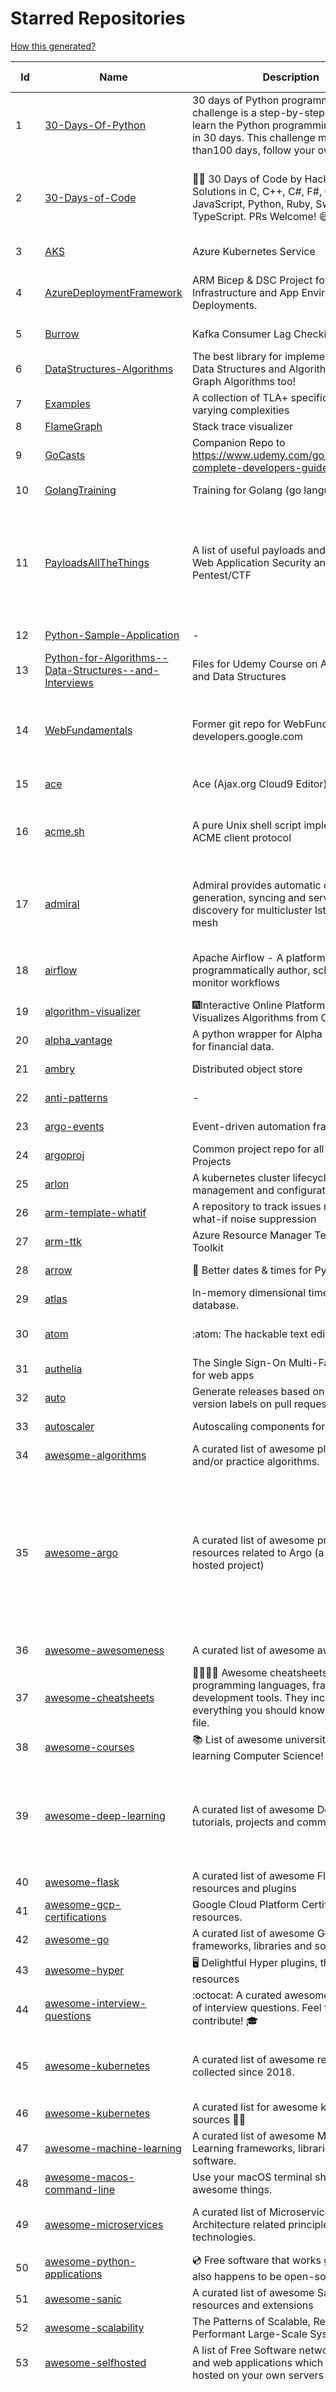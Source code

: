 # Starred Repositories  
[How this generated?](../master/USAGE.md)  
  
| Id 			| Name			| Description | Star Counts | Topics/Tags   | Last Updated 	|  
| ----------- | ----------- 	| ----------- | ----------- | ----------- 	| -----------   |  
|1|[30-Days-Of-Python](https://github.com/Asabeneh/30-Days-Of-Python.git)|30 days of Python programming challenge is a step-by-step guide to learn the Python programming language in 30 days. This challenge may take more than100 days, follow your own pace. |15597||17-11-2021|  
|2|[30-Days-of-Code](https://github.com/xeoneux/30-Days-of-Code.git)|👨‍💻 30 Days of Code by HackerRank Solutions in C, C++, C#, F#, Go, Java, JavaScript, Python, Ruby, Swift & TypeScript. PRs Welcome! 😄|762|hackerrank, java, swift, python, csharp, fsharp, cplusplus, solutions, 30, days, of, code, typescript, go, ruby, kotlin, javascript, c|17-8-2022|  
|3|[AKS](https://github.com/Azure/AKS.git)|Azure Kubernetes Service|1582||7-10-2022|  
|4|[AzureDeploymentFramework](https://github.com/brwilkinson/AzureDeploymentFramework.git)|ARM Bicep & DSC Project for Azure Infrastructure and App Environment Deployments.|79|bicep, powershell, arm-templates, desiredstateconfiguration, azure|12-9-2022|  
|5|[Burrow](https://github.com/linkedin/Burrow.git)|Kafka Consumer Lag Checking|3341||25-9-2022|  
|6|[DataStructures-Algorithms](https://github.com/rachitiitr/DataStructures-Algorithms.git)|The best library for implementation of all Data Structures and Algorithms - Trees + Graph Algorithms too!|2378||13-6-2021|  
|7|[Examples](https://github.com/tlaplus/Examples.git)|A collection of TLA+ specifications of varying complexities|974|tlaplus, pluscal, protocol, algorithm|1-10-2022|  
|8|[FlameGraph](https://github.com/brendangregg/FlameGraph.git)|Stack trace visualizer|13645|||  
|9|[GoCasts](https://github.com/StephenGrider/GoCasts.git)|Companion Repo to https://www.udemy.com/go-the-complete-developers-guide/|1785||25-8-2017|  
|10|[GolangTraining](https://github.com/GoesToEleven/GolangTraining.git)|Training for Golang (go language)|8487||4-12-2018|  
|11|[PayloadsAllTheThings](https://github.com/swisskyrepo/PayloadsAllTheThings.git)|A list of useful payloads and bypass for Web Application Security and Pentest/CTF|41780|pentest, payload, bypass, web-application, hacking, vulnerability, bounty, methodology, privilege-escalation, penetration-testing, cheatsheet, security, enumeration, bugbounty, redteam, payloads, hacktoberfest|6-10-2022|  
|12|[Python-Sample-Application](https://github.com/uber/Python-Sample-Application.git)|-|361||9-3-2015|  
|13|[Python-for-Algorithms--Data-Structures--and-Interviews](https://github.com/jmportilla/Python-for-Algorithms--Data-Structures--and-Interviews.git)|Files for Udemy Course on Algorithms and Data Structures|2168||1-7-2022|  
|14|[WebFundamentals](https://github.com/google/WebFundamentals.git)|Former git repo for WebFundamentals on developers.google.com|13553|html, best-practices, javascript, css, mobile-web, chrome, chrome-browser, html5, web, web-app, progressive-web-app|10-8-2022|  
|15|[ace](https://github.com/ajaxorg/ace.git)|Ace (Ajax.org Cloud9 Editor)|24938||26-9-2022|  
|16|[acme.sh](https://github.com/acmesh-official/acme.sh.git)|A pure Unix shell script implementing ACME client protocol|28340|acme, acme-protocol, letsencrypt, certbot, shell, ash, bash, posix, posix-sh, zerossl, buypass, acme-client|5-10-2022|  
|17|[admiral](https://github.com/istio-ecosystem/admiral.git)|Admiral provides automatic configuration generation, syncing and service discovery for multicluster Istio service mesh|484|admiral, service-mesh, istio, k8s, multi-cluster, automation, configuration, service-discovery, multicluster, microservices, clusters|5-10-2022|  
|18|[airflow](https://github.com/apache/airflow.git)|Apache Airflow - A platform to programmatically author, schedule, and monitor workflows|27758|airflow, apache, apache-airflow, python, scheduler, workflow, hacktoberfest|10-10-2022|  
|19|[algorithm-visualizer](https://github.com/algorithm-visualizer/algorithm-visualizer.git)|:fireworks:Interactive Online Platform that Visualizes Algorithms from Code|39218||13-4-2022|  
|20|[alpha_vantage](https://github.com/RomelTorres/alpha_vantage.git)|A python wrapper for Alpha Vantage API for financial data.|3761||14-6-2021|  
|21|[ambry](https://github.com/linkedin/ambry.git)|Distributed object store|1563||7-10-2022|  
|22|[anti-patterns](https://github.com/tonybaloney/anti-patterns.git)|-|106||15-7-2022|  
|23|[argo-events](https://github.com/argoproj/argo-events.git)|Event-driven automation framework|1686||8-10-2022|  
|24|[argoproj](https://github.com/argoproj/argoproj.git)|Common project repo for all Argo Projects|346||26-8-2022|  
|25|[arlon](https://github.com/arlonproj/arlon.git)|A kubernetes cluster lifecycle management and configuration tool|92||2-10-2022|  
|26|[arm-template-whatif](https://github.com/Azure/arm-template-whatif.git)|A repository to track issues related to what-if noise suppression|64||2-8-2022|  
|27|[arm-ttk](https://github.com/Azure/arm-ttk.git)|Azure Resource Manager Template Toolkit|348||7-10-2022|  
|28|[arrow](https://github.com/arrow-py/arrow.git)|🏹 Better dates & times for Python|8083||4-10-2022|  
|29|[atlas](https://github.com/Netflix/atlas.git)|In-memory dimensional time series database.|3139||27-9-2022|  
|30|[atom](https://github.com/atom/atom.git)|:atom: The hackable text editor|58577|atom, editor, javascript, electron, windows, linux, macos|27-9-2022|  
|31|[authelia](https://github.com/authelia/authelia.git)|The Single Sign-On Multi-Factor portal for web apps|14372||9-10-2022|  
|32|[auto](https://github.com/intuit/auto.git)|Generate releases based on semantic version labels on pull requests.|1824||13-9-2022|  
|33|[autoscaler](https://github.com/kubernetes/autoscaler.git)|Autoscaling components for Kubernetes|6153||6-10-2022|  
|34|[awesome-algorithms](https://github.com/tayllan/awesome-algorithms.git)|A curated list of awesome places to learn and/or practice algorithms.|12462||9-5-2022|  
|35|[awesome-argo](https://github.com/terrytangyuan/awesome-argo.git)|A curated list of awesome projects and resources related to Argo (a CNCF hosted project)|904|awesome, awesome-list, awesome-lists, argocd, argo-workflows, argo-events, argo-rollouts, machine-learning, workflow-engine, workflow-management, infrastructure-as-code, continuous-delivery, cloud-native, kubernetes, cncf, gitops, workflow-orchestration, devops, mlops, argo|4-10-2022|  
|36|[awesome-awesomeness](https://github.com/bayandin/awesome-awesomeness.git)|A curated list of awesome awesomeness|29409||24-3-2022|  
|37|[awesome-cheatsheets](https://github.com/LeCoupa/awesome-cheatsheets.git)|👩‍💻👨‍💻 Awesome cheatsheets for popular programming languages, frameworks and development tools. They include everything you should know in one single file.|30841||28-8-2022|  
|38|[awesome-courses](https://github.com/prakhar1989/awesome-courses.git)|:books: List of awesome university courses for learning Computer Science!|43103||7-10-2022|  
|39|[awesome-deep-learning](https://github.com/ChristosChristofidis/awesome-deep-learning.git)|A curated list of awesome Deep Learning tutorials, projects and communities.|19544|deep-learning, neural-network, machine-learning, awesome, awesome-list, recurrent-networks, deep-networks, deep-learning-tutorial, face-images|8-5-2022|  
|40|[awesome-flask](https://github.com/humiaozuzu/awesome-flask.git)|A curated list of awesome Flask resources and plugins|10905||17-9-2019|  
|41|[awesome-gcp-certifications](https://github.com/sathishvj/awesome-gcp-certifications.git)|Google Cloud Platform Certification resources.|2749|google-cloud-platform, certification, gcp, cloud|17-9-2022|  
|42|[awesome-go](https://github.com/avelino/awesome-go.git)|A curated list of awesome Go frameworks, libraries and software|89234||9-10-2022|  
|43|[awesome-hyper](https://github.com/bnb/awesome-hyper.git)|🖥 Delightful Hyper plugins, themes, and resources|10058||13-7-2021|  
|44|[awesome-interview-questions](https://github.com/DopplerHQ/awesome-interview-questions.git)|:octocat: A curated awesome list of lists of interview questions. Feel free to contribute! :mortar_board: |50245|||  
|45|[awesome-kubernetes](https://github.com/nubenetes/awesome-kubernetes.git)|A curated list of awesome references collected since 2018.|334|kubernetes, cloud, awesome-list, aws, azure, gcp, devops, devops-tools, docker, containers|2-10-2022|  
|46|[awesome-kubernetes](https://github.com/ramitsurana/awesome-kubernetes.git)|A curated list for awesome kubernetes sources :ship::tada:|13130||18-9-2022|  
|47|[awesome-machine-learning](https://github.com/josephmisiti/awesome-machine-learning.git)|A curated list of awesome Machine Learning frameworks, libraries and software.|56238||6-10-2022|  
|48|[awesome-macos-command-line](https://github.com/herrbischoff/awesome-macos-command-line.git)|Use your macOS terminal shell to do awesome things.|26348||2-9-2021|  
|49|[awesome-microservices](https://github.com/mfornos/awesome-microservices.git)|A curated list of Microservice Architecture related principles and technologies.|11445|awesome, microservices, microservices-architecture, cloud-native, cloud-computing|1-9-2022|  
|50|[awesome-python-applications](https://github.com/mahmoud/awesome-python-applications.git)|💿 Free software that works great, and also happens to be open-source Python. |13994||10-7-2022|  
|51|[awesome-sanic](https://github.com/mekicha/awesome-sanic.git)|A curated list of awesome Sanic resources and extensions|599||13-8-2022|  
|52|[awesome-scalability](https://github.com/binhnguyennus/awesome-scalability.git)|The Patterns of Scalable, Reliable, and Performant Large-Scale Systems|41204||6-10-2022|  
|53|[awesome-selfhosted](https://github.com/awesome-selfhosted/awesome-selfhosted.git)|A list of Free Software network services and web applications which can be hosted on your own servers|105432||9-10-2022|  
|54|[awesome-sre](https://github.com/dastergon/awesome-sre.git)|A curated list of Site Reliability and Production Engineering resources.|9041|site-reliability-engineering, production, availability, monitoring, post-mortem, reliability-engineering, capacity-planning, service-level-agreement, scalability, reliability, alerting, on-call, site-reliability, postmortem, incident-response, sre, awesome, awesome-list, devops, list|8-10-2022|  
|55|[awless](https://github.com/wallix/awless.git)|A Mighty CLI for AWS|4868|||  
|56|[aws-cdk](https://github.com/aws/aws-cdk.git)|The AWS Cloud Development Kit is a framework for defining cloud infrastructure in code|9360|aws, infrastructure-as-code, typescript, cloud-infrastructure, hacktoberfest|7-10-2022|  
|57|[aws-cli](https://github.com/aws/aws-cli.git)|Universal Command Line Interface for Amazon Web Services|12964||7-10-2022|  
|58|[aws-cloudformation-user-guide](https://github.com/awsdocs/aws-cloudformation-user-guide.git)|The open source version of the AWS CloudFormation User Guide|675|aws, aws-cloudformation, cloudformation|12-9-2022|  
|59|[aws-load-balancer-controller](https://github.com/kubernetes-sigs/aws-load-balancer-controller.git)|A Kubernetes controller for Elastic Load Balancers|3046||1-10-2022|  
|60|[azkaban](https://github.com/azkaban/azkaban.git)|Azkaban workflow manager.|4141||5-10-2022|  
|61|[azure-docs-bicep-samples](https://github.com/Azure/azure-docs-bicep-samples.git)|-|36||29-8-2022|  
|62|[azure-functions-host](https://github.com/Azure/azure-functions-host.git)|The host/runtime that powers Azure Functions|1764|azure-functions, azure-webjobs-sdk, serverless|6-10-2022|  
|63|[azure-powershell](https://github.com/Azure/azure-powershell.git)|Microsoft Azure PowerShell|3301|azure, powershell, microsoft-azure-powershell, arm, microsoft|8-10-2022|  
|64|[azure-quickstart-templates](https://github.com/Azure/azure-quickstart-templates.git)|Azure Quickstart Templates|12202|azure, templates, arm, bicep, bicep-templates, arm-templates|7-10-2022|  
|65|[azure-rest-api-specs](https://github.com/Azure/azure-rest-api-specs.git)|The source for REST API specifications for Microsoft Azure.|1804||10-10-2022|  
|66|[azure-sdk-for-python](https://github.com/Azure/azure-sdk-for-python.git)|This repository is for active development of the Azure SDK for Python. For consumers of the SDK we recommend visiting our public developer docs at https://docs.microsoft.com/python/azure/ or our versioned developer docs at https://azure.github.io/azure-sdk-for-python. |3177|python, azure, azure-sdk|10-10-2022|  
|67|[azure4everyone-samples](https://github.com/MarczakIO/azure4everyone-samples.git)|-|193||12-2-2022|  
|68|[backstage](https://github.com/backstage/backstage.git)|Backstage is an open platform for building developer portals|18644||9-10-2022|  
|69|[badges](https://github.com/Naereen/badges.git)|:pencil: Markdown code for lots of small badges :ribbon: :pushpin: (shields.io, forthebadge.com etc) :sunglasses:. Contributions are welcome! Please add yours!|3566||9-6-2022|  
|70|[bat](https://github.com/sharkdp/bat.git)|A cat(1) clone with wings.|37504||6-10-2022|  
|71|[bcc](https://github.com/iovisor/bcc.git)|BCC - Tools for BPF-based Linux IO analysis, networking, monitoring, and more|15665||8-10-2022|  
|72|[benten](https://github.com/intuit/benten.git)|Chatbot Development Framework (with Slack integration for Jira and Jenkins)|129||31-3-2021|  
|73|[bhai-lang](https://github.com/DulLabs/bhai-lang.git)|A toy programming language written in Typescript|3584||17-4-2022|  
|74|[bicep](https://github.com/Azure/bicep.git)|Bicep is a declarative language for describing and deploying Azure resources|2546|arm-templates, arm-json, bicep|10-10-2022|  
|75|[black](https://github.com/psf/black.git)|The uncompromising Python code formatter|29691||7-10-2022|  
|76|[blockly](https://github.com/google/blockly.git)|The web-based visual programming editor.|10663||6-10-2022|  
|77|[boto3](https://github.com/boto/boto3.git)|AWS SDK for Python|7606||7-10-2022|  
|78|[boulder](https://github.com/letsencrypt/boulder.git)|An ACME-based certificate authority, written in Go. |4412|boulder, go, acme, certificate-authority, tls, lets-encrypt, ca, pki, rfc8555|7-10-2022|  
|79|[brackets](https://github.com/adobe/brackets.git)|An open source code editor for the web, written in JavaScript, HTML and CSS.|33536||18-3-2021|  
|80|[brooklin](https://github.com/linkedin/brooklin.git)|An extensible distributed system for reliable nearline data streaming at scale|786||27-9-2022|  
|81|[brotli](https://github.com/google/brotli.git)|Brotli compression format|11522||12-5-2022|  
|82|[build-your-own-x](https://github.com/codecrafters-io/build-your-own-x.git)|Master programming by recreating your favorite technologies from scratch.|167467||9-10-2022|  
|83|[caddy](https://github.com/caddyserver/caddy.git)|Fast and extensible multi-platform HTTP/3 web server with automatic HTTPS|43597||8-10-2022|  
|84|[cdk8s](https://github.com/cdk8s-team/cdk8s.git)|Define Kubernetes native apps and abstractions using object-oriented programming|3210|||  
|85|[cdnjs](https://github.com/cdnjs/cdnjs.git)|🤖 CDN assets - The #1 free and open source CDN built to make life easier for developers.|9670|||  
|86|[celery](https://github.com/celery/celery.git)|Distributed Task Queue (development branch)|20217|python, task-manager, task-scheduler, task-runner, queue-workers, queued-jobs, queue-tasks, amqp, redis, sqs, sqs-queue, python3, python-library, redis-queue|6-10-2022|  
|87|[cert-manager](https://github.com/cert-manager/cert-manager.git)|Automatically provision and manage TLS certificates in Kubernetes|9446||7-10-2022|  
|88|[cfssl](https://github.com/cloudflare/cfssl.git)|CFSSL: Cloudflare's PKI and TLS toolkit|7340||4-10-2022|  
|89|[chalice](https://github.com/aws/chalice.git)|Python Serverless Microframework for AWS|9236|python, aws, aws-lambda, cloud, serverless, serverless-framework, aws-apigateway, lambda, python3, python27|1-9-2022|  
|90|[chaos-mesh](https://github.com/chaos-mesh/chaos-mesh.git)|A Chaos Engineering Platform for Kubernetes.|5213||1-10-2022|  
|91|[chaosmonkey](https://github.com/Netflix/chaosmonkey.git)|Chaos Monkey is a resiliency tool that helps applications tolerate random instance failures.|12746||30-10-2020|  
|92|[chartmuseum](https://github.com/helm/chartmuseum.git)|Host your own Helm Chart Repository|2979||25-9-2022|  
|93|[charts](https://github.com/helm/charts.git)|⚠️(OBSOLETE) Curated applications for Kubernetes|15458|||  
|94|[cheat.sh](https://github.com/chubin/cheat.sh.git)|the only cheat sheet you need|30663|cheatsheet, curl, terminal, command-line, cli, examples, documentation, help, tldr, hacktoberfest2021|18-4-2022|  
|95|[checkov](https://github.com/bridgecrewio/checkov.git)|Prevent cloud misconfigurations and find vulnerabilities during build-time in infrastructure as code, container images and open source packages with Checkov by Bridgecrew.|4750|terraform, static-analysis, aws, gcp, azure, aws-security, azure-security, gcp-security, cloudformation, scans, compliance, kubernetes, kubernetes-security, devsecops, policy-as-code, infrastructure-as-code, devops, terraform-security, hacktoberfest, bicep|6-10-2022|  
|96|[chef](https://github.com/chef/chef.git)|Chef Infra, a powerful automation platform that transforms infrastructure into code automating how infrastructure is configured, deployed and managed across any environment, at any scale|7021||8-10-2022|  
|97|[cilium](https://github.com/cilium/cilium.git)|eBPF-based Networking, Security, and Observability|13192||9-10-2022|  
|98|[clair](https://github.com/quay/clair.git)|Vulnerability Static Analysis for Containers|9067||6-10-2022|  
|99|[cli](https://github.com/snyk/cli.git)|Snyk CLI scans and monitors your projects for security vulnerabilities.|4140||7-10-2022|  
|100|[cli](https://github.com/cli/cli.git)|GitHub’s official command line tool|30082||7-10-2022|  
|101|[cli-spinners](https://github.com/sindresorhus/cli-spinners.git)|Spinners for use in the terminal|2045||24-7-2022|  
|102|[cli53](https://github.com/barnybug/cli53.git)|Command line tool for Amazon Route 53|1813||8-4-2022|  
|103|[cloud-custodian](https://github.com/cloud-custodian/cloud-custodian.git)|Rules engine for cloud security, cost optimization, and governance, DSL in yaml for policies to query, filter, and take actions on resources|4439||7-10-2022|  
|104|[codebytere.github.io](https://github.com/codebytere/codebytere.github.io.git)|personal website|461||15-9-2022|  
|105|[codesearch](https://github.com/google/codesearch.git)|Fast, indexed regexp search over large file trees|3172||29-3-2020|  
|106|[coding-interview-university](https://github.com/jwasham/coding-interview-university.git)|A complete computer science study plan to become a software engineer.|235612||6-10-2022|  
|107|[compose](https://github.com/docker/compose.git)|Define and run multi-container applications with Docker|27428|docker, docker-compose, orchestration, go, golang|6-10-2022|  
|108|[containerd](https://github.com/containerd/containerd.git)|An open and reliable container runtime|12227|containerd, oci, containers, docker, cncf, cri, kubernetes, hacktoberfest|7-10-2022|  
|109|[core](https://github.com/home-assistant/core.git)|:house_with_garden: Open source home automation that puts local control and privacy first.|55227|||  
|110|[coredns](https://github.com/coredns/coredns.git)|CoreDNS is a DNS server that chains plugins|9818||3-10-2022|  
|111|[coreutils](https://github.com/uutils/coreutils.git)|Cross-platform Rust rewrite of the GNU coreutils|12565||9-10-2022|  
|112|[crouton](https://github.com/dnschneid/crouton.git)|Chromium OS Universal Chroot Environment|8193||11-1-2022|  
|113|[cruise-control](https://github.com/linkedin/cruise-control.git)|Cruise-control is the first of its kind to fully automate the dynamic workload rebalance and self-healing of a Kafka cluster. It provides great value to Kafka users by simplifying the operation of Kafka clusters.|2278|||  
|114|[dailybot](https://github.com/sapumar/dailybot.git)|Simple telegram bot to remind about the daily stand up|8||23-12-2021|  
|115|[dapr](https://github.com/dapr/dapr.git)|Dapr is a portable, event-driven, runtime for building distributed applications across cloud and edge.|19441||6-10-2022|  
|116|[dashboard](https://github.com/kubernetes/dashboard.git)|General-purpose web UI for Kubernetes clusters|11728|||  
|117|[datamodel-code-generator](https://github.com/koxudaxi/datamodel-code-generator.git)|Pydantic model generator for easy conversion of JSON, OpenAPI, JSON Schema, and YAML data sources.|1194||8-10-2022|  
|118|[deepdiff](https://github.com/seperman/deepdiff.git)|DeepDiff: Deep Difference and search of any Python object/data. DeepHash: Hash of any object based on its contents. Delta: Use deltas to reconstruct objects by adding deltas together.|1494||4-9-2022|  
|119|[design-patterns-for-humans](https://github.com/kamranahmedse/design-patterns-for-humans.git)|An ultra-simplified explanation to design patterns|35125|design-patterns, architecture, software-engineering, engineering, principles, computer-science|27-8-2022|  
|120|[developer-roadmap](https://github.com/kamranahmedse/developer-roadmap.git)|Interactive roadmaps, guides and other educational content to help developers grow in their careers.|214300||9-10-2022|  
|121|[diagrams](https://github.com/mingrammer/diagrams.git)|:art: Diagram as Code for prototyping cloud system architectures|26094||13-9-2022|  
|122|[discourse](https://github.com/discourse/discourse.git)|A platform for community discussion. Free, open, simple.|36584||7-10-2022|  
|123|[django](https://github.com/django/django.git)|The Web framework for perfectionists with deadlines.|66701||8-10-2022|  
|124|[django-health-check](https://github.com/KristianOellegaard/django-health-check.git)|a pluggable app that runs a full check on the deployment, using a number of plugins to check e.g. database, queue server, celery processes, etc.|894||5-9-2022|  
|125|[dns](https://github.com/miekg/dns.git)|DNS library in Go|6554||21-6-2022|  
|126|[dnscontrol](https://github.com/StackExchange/dnscontrol.git)|Synchronize your DNS to multiple providers from a simple DSL|2366||6-10-2022|  
|127|[dnslib](https://github.com/paulc/dnslib.git)|A Python library to encode/decode DNS wire-format packets |231||27-9-2022|  
|128|[docker-cheat-sheet](https://github.com/wsargent/docker-cheat-sheet.git)|Docker Cheat Sheet|21143|docker, cheet-sheet|23-6-2022|  
|129|[docker-development-youtube-series](https://github.com/marcel-dempers/docker-development-youtube-series.git)|-|3466||10-8-2022|  
|130|[docker_practice](https://github.com/yeasy/docker_practice.git)|Learn and understand Docker&Container technologies, with real DevOps practice!|21187||12-5-2022|  
|131|[dockerfiles](https://github.com/jessfraz/dockerfiles.git)|Various Dockerfiles I use on the desktop and on servers.|12766|dockerfiles, bash, docker, dockerfile, linux, shell, containers|27-3-2021|  
|132|[doitlive](https://github.com/sloria/doitlive.git)|Because sometimes you need to do it live|3189||14-8-2022|  
|133|[dokku](https://github.com/dokku/dokku.git)|A docker-powered PaaS that helps you build and manage the lifecycle of applications|23732||19-9-2022|  
|134|[dotfiles](https://github.com/bbkane/dotfiles.git)|Configs for apps I care about|24||20-9-2022|  
|135|[draft-classic](https://github.com/Azure/draft-classic.git)|A tool for developers to create cloud-native applications on Kubernetes.|3950||26-2-2020|  
|136|[drawio](https://github.com/jgraph/drawio.git)|draw.io is a JavaScript, client-side editor for general diagramming and whiteboarding|31499||30-9-2022|  
|137|[driftctl](https://github.com/snyk/driftctl.git)|Detect, track and alert on infrastructure drift|1993|||  
|138|[duf](https://github.com/muesli/duf.git)|Disk Usage/Free Utility - a better 'df' alternative|9938||3-10-2022|  
|139|[eBPF-Package-Repository](https://github.com/l3af-project/eBPF-Package-Repository.git)|eBPF Programs|17|||  
|140|[echarts](https://github.com/apache/echarts.git)|Apache ECharts is a powerful, interactive charting and data visualization library for browser|52818|echarts, data-visualization, charts, charting-library, visualization, apache, data-viz, canvas, svg|8-10-2022|  
|141|[echo](https://github.com/labstack/echo.git)|High performance, minimalist Go web framework|23950|go, echo, web, middleware, microservice, websocket, ssl, letsencrypt, micro-framework, https, http2, web-framework, labstack-echo|6-10-2022|  
|142|[ecs-refarch-service-discovery](https://github.com/awslabs/ecs-refarch-service-discovery.git)|An EC2 Container Service Reference Architecture for providing Service Discovery to containers using CloudWatch Events, Lambda and Route 53 private hosted zones. |441||25-7-2016|  
|143|[eks-anywhere](https://github.com/aws/eks-anywhere.git)|Run Amazon EKS on your own infrastructure 🚀|1650|kubernetes, aws, k8s, kubernetes-cluster, kubernetes-deployment, eks, vmware, docker, baremetal, baremetal-provisioning, tinkerbell|7-10-2022|  
|144|[emissary](https://github.com/emissary-ingress/emissary.git)|open source Kubernetes-native API gateway for microservices built on the Envoy Proxy|3892|ambassador, kubernetes, gateway-api, microservice, cloud-native, api-gateway, docker, api-management, kubernetes-ingress, envoy-proxy, envoy, kubernetes-annotations|6-10-2022|  
|145|[eng-practices](https://github.com/google/eng-practices.git)|Google's Engineering Practices documentation|18807||17-8-2022|  
|146|[envoy](https://github.com/envoyproxy/envoy.git)|Cloud-native high-performance edge/middle/service proxy|20596|cats, rocket-ships, cars, more-cats, cats-over-dogs, nanoservices, corgis, cncf|7-10-2022|  
|147|[eruda](https://github.com/liriliri/eruda.git)|Console for mobile browsers|12950|console, mobile, debugger, developer-tools, eruda|26-8-2022|  
|148|[etcd](https://github.com/etcd-io/etcd.git)|Distributed reliable key-value store for the most critical data of a distributed system|41422||9-10-2022|  
|149|[every-programmer-should-know](https://github.com/mtdvio/every-programmer-should-know.git)|A collection of (mostly) technical things every software developer should know about|63317||1-9-2022|  
|150|[ewd998](https://github.com/tlaplus-workshops/ewd998.git)|Distributed termination detection on a ring, due to Shmuel Safra:|24||6-10-2022|  
|151|[examples](https://github.com/kubernetes/examples.git)|Kubernetes application example tutorials|5197||21-7-2022|  
|152|[external-dns](https://github.com/kubernetes-sigs/external-dns.git)|Configure external DNS servers (AWS Route53, Google CloudDNS and others) for Kubernetes Ingresses and Services|5685||8-10-2022|  
|153|[face_recognition](https://github.com/ageitgey/face_recognition.git)|The world's simplest facial recognition api for Python and the command line|46000||10-6-2022|  
|154|[faker](https://github.com/joke2k/faker.git)|Faker is a Python package that generates fake data for you.|14815||26-9-2022|  
|155|[falcon](https://github.com/falconry/falcon.git)|The no-magic web data plane API and microservices framework for Python developers, with a focus on reliability, correctness, and performance at scale.|8899||3-10-2022|  
|156|[fastapi](https://github.com/tiangolo/fastapi.git)|FastAPI framework, high performance, easy to learn, fast to code, ready for production|50338||20-9-2022|  
|157|[fasthttp](https://github.com/valyala/fasthttp.git)|Fast HTTP package for Go. Tuned for high performance. Zero memory allocations in hot paths. Up to 10x faster than net/http|18512||6-10-2022|  
|158|[fish-shell](https://github.com/fish-shell/fish-shell.git)|The user-friendly command line shell.|19701||9-10-2022|  
|159|[flamethrower](https://github.com/DNS-OARC/flamethrower.git)|a DNS performance and functional testing utility supporting UDP, TCP, DoT and DoH (by @ns1labs)|260|dns, performance, functional-testing|5-7-2022|  
|160|[flasgger](https://github.com/flasgger/flasgger.git)|Easy OpenAPI specs and Swagger UI for your Flask API|3078|api, flask, openapi, openapi-specification, marshmallow, swagger, swagger-ui, api-documentation, api-framework, flask-restful, restful, rest-api, flask-extension, flask-extensions|21-1-2022|  
|161|[flask](https://github.com/pallets/flask.git)|The Python micro framework for building web applications.|60759|||  
|162|[flask-celery-example](https://github.com/miguelgrinberg/flask-celery-example.git)|This repository contains the example code for my blog article Using Celery with Flask.|1096||12-9-2021|  
|163|[flask-swagger-ui](https://github.com/sveint/flask-swagger-ui.git)|Swagger UI blueprint for flask|153||24-5-2022|  
|164|[flower](https://github.com/mher/flower.git)|Real-time monitor and web admin for Celery distributed task queue|5398|celery, task-queue, monitoring, administration, workers, rabbitmq, redis, python, asynchronous|9-9-2022|  
|165|[flux](https://github.com/fluxcd/flux.git)|Successor: https://github.com/fluxcd/flux2 — The GitOps Kubernetes operator|6937||30-8-2022|  
|166|[forcediphttpsadapter](https://github.com/Roadmaster/forcediphttpsadapter.git)|A requests TransportAdapter allowing to force a specific IP for HTTPS connections.|43||1-11-2021|  
|167|[free-for-dev](https://github.com/ripienaar/free-for-dev.git)|A list of SaaS, PaaS and IaaS offerings that have free tiers of interest to devops and infradev|60481|free-for-developers, awesome-list|9-10-2022|  
|168|[free-programming-books](https://github.com/EbookFoundation/free-programming-books.git)|:books: Freely available programming books|251373||10-10-2022|  
|169|[gcsfuse](https://github.com/GoogleCloudPlatform/gcsfuse.git)|A user-space file system for interacting with Google Cloud Storage|1537||29-9-2022|  
|170|[gin](https://github.com/gin-gonic/gin.git)|Gin is a HTTP web framework written in Go (Golang). It features a Martini-like API with much better performance -- up to 40 times faster. If you need smashing performance, get yourself some Gin.|63436||20-9-2022|  
|171|[git-standup](https://github.com/kamranahmedse/git-standup.git)|Recall what you did on the last working day. Psst! or be nosy and find what someone else in your team did ;-)|7234||30-9-2021|  
|172|[github-cheat-sheet](https://github.com/tiimgreen/github-cheat-sheet.git)|A list of cool features of Git and GitHub.|37238|awesome, awesome-list, list, github, git|28-5-2022|  
|173|[github-readme-stats](https://github.com/anuraghazra/github-readme-stats.git)|:zap: Dynamically generated stats for your github readmes|46748||9-10-2022|  
|174|[gitops-engine](https://github.com/argoproj/gitops-engine.git)|Democratizing GitOps|1406||6-10-2022|  
|175|[gitui](https://github.com/extrawurst/gitui.git)|Blazing 💥 fast terminal-ui for git written in rust 🦀|10879||30-9-2022|  
|176|[glb-director](https://github.com/github/glb-director.git)|GitHub Load Balancer Director and supporting tooling.|2206||1-2-2022|  
|177|[gloo](https://github.com/solo-io/gloo.git)|The Feature-rich, Kubernetes-native, Next-Generation API Gateway Built on Envoy|3549|gloo, envoy, api-gateway, serverless, api-management, kubernetes, kubernetes-ingress-controller, microservices, hybrid-apps, legacy-apps, grpc, cloud-native, envoy-proxy|6-10-2022|  
|178|[go-fuzz](https://github.com/dvyukov/go-fuzz.git)|Randomized testing for Go|4478|fuzzing, testing, go|26-7-2022|  
|179|[go-github](https://github.com/google/go-github.git)|Go library for accessing the GitHub v3 API|8843||8-10-2022|  
|180|[go-restful](https://github.com/emicklei/go-restful.git)|package for building REST-style Web Services using Go|4614|rest, go, customizable, routing, openapi|30-9-2022|  
|181|[go-spew](https://github.com/davecgh/go-spew.git)|Implements a deep pretty printer for Go data structures to aid in debugging|5327||30-8-2018|  
|182|[gobgp](https://github.com/osrg/gobgp.git)|BGP implemented in the Go Programming Language|3004||1-10-2022|  
|183|[google-api-python-client](https://github.com/googleapis/google-api-python-client.git)|🐍 The official Python client library for Google's discovery based APIs.|6006||4-10-2022|  
|184|[google-cloud-python](https://github.com/googleapis/google-cloud-python.git)|Google Cloud Client Library for Python|3987||4-10-2022|  
|185|[google-maps-services-python](https://github.com/googlemaps/google-maps-services-python.git)|Python client library for Google Maps API Web Services|3686||19-5-2022|  
|186|[googlesre](https://github.com/google/googlesre.git)|-|81||4-4-2022|  
|187|[goreleaser](https://github.com/goreleaser/goreleaser.git)|Deliver Go binaries as fast and easily as possible|10726||6-10-2022|  
|188|[graphene-django](https://github.com/graphql-python/graphene-django.git)|Integrate GraphQL into your Django project.|3932|graphene, django, python, graphql|26-9-2022|  
|189|[grequests](https://github.com/spyoungtech/grequests.git)|Requests + Gevent = <3|4120||26-1-2022|  
|190|[greykite](https://github.com/linkedin/greykite.git)|A flexible, intuitive and fast forecasting library|1601||31-8-2022|  
|191|[grumpy](https://github.com/giantswarm/grumpy.git)|Kubernetes Validation Admission Controller example|22||24-7-2020|  
|192|[guacamole-server](https://github.com/apache/guacamole-server.git)|Mirror of Apache Guacamole Server|2233|guacamole, c, network-client, java, network-server, javascript|13-9-2022|  
|193|[haproxy](https://github.com/haproxy/haproxy.git)|HAProxy Load Balancer's development branch (mirror of git.haproxy.org)|3168||5-10-2022|  
|194|[helm-git-repo](https://github.com/yks0000/helm-git-repo.git)|A Helm Repo (Automatically build index.yaml)|1||6-4-2021|  
|195|[homebrew-cask](https://github.com/Homebrew/homebrew-cask.git)|🍻 A CLI workflow for the administration of macOS applications distributed as binaries|19485|homebrew, cask, hacktoberfest|10-10-2022|  
|196|[howdoi](https://github.com/gleitz/howdoi.git)|instant coding answers via the command line|9693||3-10-2022|  
|197|[http2smugl](https://github.com/neex/http2smugl.git)|-|459||7-7-2022|  
|198|[httpstat](https://github.com/davecheney/httpstat.git)|It's like curl -v, with colours. |6175||10-10-2021|  
|199|[httpstat](https://github.com/reorx/httpstat.git)|curl statistics made simple|5232||24-12-2020|  
|200|[hubot-slack](https://github.com/slackapi/hubot-slack.git)|Slack Developer Kit for Hubot|2283|hubot-adapter, hubot, coffeescript, slack, slack-app, bot|2-8-2022|  
|201|[hugo](https://github.com/gohugoio/hugo.git)|The world’s fastest framework for building websites.|62882|go, hugo, static-site-generator, blog-engine, cms, content-management-system, documentation-tool, hacktoberfest|5-10-2022|  
|202|[hugo-PaperMod](https://github.com/adityatelange/hugo-PaperMod.git)| A fast, clean, responsive Hugo theme.|4568||3-9-2022|  
|203|[hygieia](https://github.com/hygieia/hygieia.git)|CapitalOne  DevOps Dashboard|3713|devops, dashboard, hygieia, delivery-pipeline, visualization, continuous-delivery, continuous-deployment, continuous-integration|23-9-2021|  
|204|[hyper](https://github.com/vercel/hyper.git)|A terminal built on web technologies|39402||19-9-2022|  
|205|[influxdb](https://github.com/influxdata/influxdb.git)|Scalable datastore for metrics, events, and real-time analytics|24243||5-10-2022|  
|206|[ingress-nginx](https://github.com/kubernetes/ingress-nginx.git)|Ingress-NGINX Controller for Kubernetes|13620||5-10-2022|  
|207|[interview](https://github.com/mission-peace/interview.git)|Interview questions|10540|||  
|208|[ipvs](https://github.com/cloudflare/ipvs.git)|Package ipvs allows you to manage Linux IPVS services and destinations|79||23-11-2021|  
|209|[iris](https://github.com/linkedin/iris.git)|Iris is a highly configurable and flexible service for paging and messaging.|700|paging, escalation, messaging, automation|27-6-2022|  
|210|[istio](https://github.com/istio/istio.git)|Connect, secure, control, and observe services.|31563||9-10-2022|  
|211|[jaeger](https://github.com/jaegertracing/jaeger.git)|CNCF Jaeger, a Distributed Tracing Platform|16518|distributed-tracing, cncf, tracing, observability, jaeger, opentelemetry|10-10-2022|  
|212|[jira](https://github.com/go-jira/jira.git)|simple jira command line client in Go|2559||28-11-2021|  
|213|[jsonnet](https://github.com/google/jsonnet.git)|Jsonnet - The data templating language|5826||28-9-2022|  
|214|[jsonschema](https://github.com/python-jsonschema/jsonschema.git)|An implementation of the JSON Schema specification for Python|3864|json-schema, json, validation, schema, jsonschema|5-10-2022|  
|215|[k2tf](https://github.com/sl1pm4t/k2tf.git)|Kubernetes YAML to Terraform HCL converter|859||29-5-2022|  
|216|[k3s](https://github.com/k3s-io/k3s.git)|Lightweight Kubernetes|21180||8-10-2022|  
|217|[k8s-conformance](https://github.com/cncf/k8s-conformance.git)|🧪CNCF K8s Conformance Working Group|703|cncf, kubernetes, conformance|7-10-2022|  
|218|[k9s](https://github.com/derailed/k9s.git)|🐶 Kubernetes CLI To Manage Your Clusters In Style!|18155||27-9-2022|  
|219|[kafka-monitor](https://github.com/linkedin/kafka-monitor.git)|Xinfra Monitor monitors the availability of Kafka clusters by producing synthetic workloads using end-to-end pipelines to obtain derived vital statistics - E2E latency, service produce/consume availability, offsets commit availability & latency, message loss rate and more.|1918||12-9-2022|  
|220|[kaniko](https://github.com/GoogleContainerTools/kaniko.git)|Build Container Images In Kubernetes|11121||29-9-2022|  
|221|[katib](https://github.com/kubeflow/katib.git)|Repository for hyperparameter tuning|1237||4-10-2022|  
|222|[kb](https://github.com/gnebbia/kb.git)|A minimalist command line knowledge base manager|2888||22-9-2022|  
|223|[kind](https://github.com/kubernetes-sigs/kind.git)|Kubernetes IN Docker - local clusters for testing Kubernetes|10568||7-10-2022|  
|224|[kong](https://github.com/Kong/kong.git)|🦍 The Cloud-Native API Gateway |33042||9-10-2022|  
|225|[kopf](https://github.com/nolar/kopf.git)|A Python framework to write Kubernetes operators in just a few lines of code|1288||2-10-2022|  
|226|[kops](https://github.com/kubernetes/kops.git)|Kubernetes Operations (kOps) - Production Grade k8s Installation, Upgrades and Management|14393|||  
|227|[kraken](https://github.com/uber/kraken.git)|P2P Docker registry capable of distributing TBs of data in seconds|5193||22-9-2022|  
|228|[ksonnet](https://github.com/ksonnet/ksonnet.git)|A CLI-supported framework that streamlines writing and deployment of Kubernetes configurations to multiple clusters.|1156||5-2-2019|  
|229|[kubebuilder](https://github.com/kubernetes-sigs/kubebuilder.git)|Kubebuilder - SDK for building Kubernetes APIs using CRDs|5700||7-10-2022|  
|230|[kubectl-aliases](https://github.com/ahmetb/kubectl-aliases.git)|Programmatically generated handy kubectl aliases.|2671||5-4-2022|  
|231|[kubectx](https://github.com/ahmetb/kubectx.git)|Faster way to switch between clusters and namespaces in kubectl|13885||4-8-2022|  
|232|[kubeflow](https://github.com/kubeflow/kubeflow.git)|Machine Learning Toolkit for Kubernetes|11916||22-9-2022|  
|233|[kubernetes](https://github.com/kubernetes/kubernetes.git)|Production-Grade Container Scheduling and Management|92711||9-10-2022|  
|234|[kubernetes-external-secrets](https://github.com/external-secrets/kubernetes-external-secrets.git)|Integrate external secret management systems with Kubernetes|2589||28-5-2022|  
|235|[kubernetes-handbook](https://github.com/rootsongjc/kubernetes-handbook.git)|Kubernetes中文指南/云原生应用架构实战手册 -  https://jimmysong.io/kubernetes-handbook|10313|kubernetes, cloud-native, service-mesh, handbook, cncf, gitbook, k8s, istio|16-9-2022|  
|236|[kubernetes-network-policy-recipes](https://github.com/ahmetb/kubernetes-network-policy-recipes.git)|Example recipes for Kubernetes Network Policies that you can just copy paste|4368||12-7-2022|  
|237|[kubernetes-the-hard-way](https://github.com/kelseyhightower/kubernetes-the-hard-way.git)|Bootstrap Kubernetes the hard way on Google Cloud Platform. No scripts.|32882||2-5-2021|  
|238|[kubescape](https://github.com/kubescape/kubescape.git)|Kubescape is a K8s open-source tool providing a multi-cloud K8s single pane of glass, including risk analysis, security compliance, RBAC visualizer and image vulnerabilities scanning. |7043||29-9-2022|  
|239|[kubesphere](https://github.com/kubesphere/kubesphere.git)|The container platform tailored for Kubernetes multi-cloud, datacenter, and edge management ⎈ 🖥 ☁️|11097||8-10-2022|  
|240|[kubespray](https://github.com/kubernetes-sigs/kubespray.git)|Deploy a Production Ready Kubernetes Cluster|12975||8-10-2022|  
|241|[kubetools](https://github.com/collabnix/kubetools.git)|Kubetools - Curated List of Kubernetes Tools|617|hacktoberfest, hacktoberfest2020, kubernetes, helm, helmpack, helmcharts, jenkins, iot, monitoring, monitoring-tool, prometheus, thanos, grafana, kubernetes-clusters, kubernetes-operational, kubernetes-resource, k8s-cluster, kubernetes-cli|7-10-2022|  
|242|[kubewatch](https://github.com/vmware-archive/kubewatch.git)|Watch k8s events and trigger Handlers|2413||8-4-2022|  
|243|[kudu](https://github.com/projectkudu/kudu.git)|Kudu is the engine behind git/hg deployments, WebJobs, and various other features in Azure Web Sites. It can also run outside of Azure.|2970||5-10-2022|  
|244|[kustomize](https://github.com/kubernetes-sigs/kustomize.git)|Customization of kubernetes YAML configurations|8908||7-10-2022|  
|245|[labs](https://github.com/docker/labs.git)|This is a collection of tutorials for learning how to use Docker with various tools. Contributions welcome.|10950||18-4-2022|  
|246|[landscape](https://github.com/cncf/landscape.git)|🌄The Cloud Native Interactive Landscape filters and sorts hundreds of projects and products, and shows details including GitHub stars, funding or market cap, first and last commits, contributor counts, headquarters location, and recent tweets.|8507||9-10-2022|  
|247|[lazydocker](https://github.com/jesseduffield/lazydocker.git)|The lazier way to manage everything docker|23975|||  
|248|[learn-python](https://github.com/trekhleb/learn-python.git)|📚 Playground and cheatsheet for learning Python. Collection of Python scripts that are split by topics and contain code examples with explanations.|13296||21-9-2022|  
|249|[learn-python3](https://github.com/jerry-git/learn-python3.git)|Jupyter notebooks for teaching/learning Python 3|5223||2-8-2020|  
|250|[learn-regex](https://github.com/ziishaned/learn-regex.git)|Learn regex the easy way|42879||1-2-2022|  
|251|[lens](https://github.com/lensapp/lens.git)|Lens - The way the world runs Kubernetes|19563||7-10-2022|  
|252|[leveldb](https://github.com/google/leveldb.git)|LevelDB is a fast key-value storage library written at Google that provides an ordered mapping from string keys to string values.|30832||18-7-2022|  
|253|[life](https://github.com/cheeaun/life.git)|Life - a timeline of important events in my life|2679|life, timeline, markdown|14-10-2018|  
|254|[linkerd2](https://github.com/linkerd/linkerd2.git)|Ultralight, security-first service mesh for Kubernetes. Main repo for Linkerd 2.x.|8924||7-10-2022|  
|255|[linux](https://github.com/torvalds/linux.git)|Linux kernel source tree|139496||9-10-2022|  
|256|[linux-insides](https://github.com/0xAX/linux-insides.git)|A little bit about a linux kernel|27161|linux-kernel, linux-insides, linux|8-8-2022|  
|257|[lovefield](https://github.com/google/lovefield.git)|Lovefield is a relational database for web apps. Written in JavaScript, works cross-browser. Provides SQL-like APIs that are fast, safe, and easy to use.|6818||19-5-2020|  
|258|[machine](https://github.com/docker/machine.git)|Machine management for a container-centric world|6514||2-9-2019|  
|259|[managers-playbook](https://github.com/ksindi/managers-playbook.git)|:book: Heuristics for effective management|5018|management, one-on-ones, feedback, advice, coaching, meetings, decision-making|23-4-2022|  
|260|[marathon](https://github.com/mesosphere/marathon.git)|Deploy and manage containers (including Docker) on top of Apache Mesos at scale.|4047||27-7-2021|  
|261|[markdown-here](https://github.com/adam-p/markdown-here.git)|Google Chrome, Firefox, and Thunderbird extension that lets you write email in Markdown and render it before sending.|56884||30-9-2018|  
|262|[memray](https://github.com/bloomberg/memray.git)|Memray is a memory profiler for Python|9338||27-9-2022|  
|263|[mergestat-lite](https://github.com/mergestat/mergestat-lite.git)|Query git repositories with SQL. Generate reports, perform status checks, analyze codebases. 🔍 📊|3174|git, sql, sqlite, golang, go, cli, command-line|5-10-2022|  
|264|[metallb](https://github.com/metallb/metallb.git)|A network load-balancer implementation for Kubernetes using standard routing protocols|5210|||  
|265|[microservices-demo](https://github.com/GoogleCloudPlatform/microservices-demo.git)|Sample cloud-native application with 10 microservices showcasing Kubernetes, Istio, and gRPC.|13000||7-10-2022|  
|266|[minikube](https://github.com/kubernetes/minikube.git)|Run Kubernetes locally|24924||8-10-2022|  
|267|[minio](https://github.com/minio/minio.git)|Multi-Cloud :cloud: Object Storage |35654|go, storage, cloud, s3, objectstorage, cloudstorage, amazon-s3, cloudnative, k8s, kubernetes, multi-cloud, multi-cloud-kubernetes|9-10-2022|  
|268|[miniserve](https://github.com/svenstaro/miniserve.git)|🌟 For when you really just want to serve some files over HTTP right now!|3683||27-9-2022|  
|269|[mkcert](https://github.com/FiloSottile/mkcert.git)|A simple zero-config tool to make locally trusted development certificates with any names you'd like.|37112|https, tls, certificates, local-development, localhost, root-ca, macos, linux, windows, ios, firefox, chrome|26-4-2022|  
|270|[moby](https://github.com/moby/moby.git)|Moby Project - a collaborative project for the container ecosystem to assemble container-based systems|64216||9-10-2022|  
|271|[monkey](https://github.com/bouk/monkey.git)|Monkey patching in Go|3041||9-12-2019|  
|272|[monorepo](https://github.com/mito-ds/monorepo.git)|The mitosheet package, trymito.io, and other public Mito code.|1291|data-science, python, data, data-visualization, data-analysis|5-10-2022|  
|273|[moto](https://github.com/spulec/moto.git)|A library that allows you to easily mock out tests based on AWS infrastructure.|6135||9-10-2022|  
|274|[mux](https://github.com/gorilla/mux.git)|A powerful HTTP router and URL matcher for building Go web servers with 🦍|17488|mux, go, gorilla, router, http, middleware|17-8-2022|  
|275|[nativefier](https://github.com/nativefier/nativefier.git)|Make any web page a desktop application|31792|nodejs, electron, linux, windows, macos, desktop-application|5-10-2022|  
|276|[ngrok](https://github.com/inconshreveable/ngrok.git)|Introspected tunnels to localhost|22176||31-5-2016|  
|277|[nicstat](https://github.com/scotte/nicstat.git)|Fork of https://sourceforge.net/projects/nicstat/ to fix bugs|57||9-5-2018|  
|278|[nocode](https://github.com/kelseyhightower/nocode.git)|The best way to write secure and reliable applications. Write nothing; deploy nowhere.|53905||21-1-2020|  
|279|[nuclei](https://github.com/projectdiscovery/nuclei.git)|Fast and customizable vulnerability scanner based on simple YAML based DSL.|10124||7-10-2022|  
|280|[octant](https://github.com/vmware-tanzu/octant.git)|Highly extensible platform for developers to better understand the complexity of Kubernetes clusters.|6051||24-2-2022|  
|281|[octodns](https://github.com/octodns/octodns.git)|Tools for managing DNS across multiple providers|2457|dns, workflow, infrastructure-as-code|5-10-2022|  
|282|[og-aws](https://github.com/open-guides/og-aws.git)|📙 Amazon Web Services — a practical guide|32590||24-8-2022|  
|283|[ohmyzsh](https://github.com/ohmyzsh/ohmyzsh.git)|🙃   A delightful community-driven (with 2,000+ contributors) framework for managing your zsh configuration. Includes 300+ optional plugins (rails, git, macOS, hub, docker, homebrew, node, php, python, etc), 140+ themes to spice up your morning, and an auto-update tool so that makes it easy to keep up with the latest updates from the community.|150914|shell, zsh-configuration, theme, terminal, productivity, zsh, cli, cli-app, themes, plugins, plugin-framework, oh-my-zsh, ohmyzsh, oh-my-zsh-theme, oh-my-zsh-plugin|7-10-2022|  
|284|[opencensus-python](https://github.com/census-instrumentation/opencensus-python.git)|A stats collection and distributed tracing framework|631||29-8-2022|  
|285|[opencost](https://github.com/opencost/opencost.git)|Cross-cloud cost allocation models for Kubernetes workloads|2817||6-10-2022|  
|286|[opencv](https://github.com/opencv/opencv.git)|Open Source Computer Vision Library|64172||8-10-2022|  
|287|[opencv-python](https://github.com/opencv/opencv-python.git)|Automated CI toolchain to produce precompiled opencv-python, opencv-python-headless, opencv-contrib-python and opencv-contrib-python-headless packages.|3018||29-8-2022|  
|288|[opengrok](https://github.com/oracle/opengrok.git)|OpenGrok is a fast and usable source code search and cross reference engine, written in Java|3712||7-10-2022|  
|289|[operator-sdk](https://github.com/operator-framework/operator-sdk.git)|SDK for building Kubernetes applications. Provides high level APIs, useful abstractions, and project scaffolding.|6067|||  
|290|[ora](https://github.com/sindresorhus/ora.git)|Elegant terminal spinner|7958||26-7-2022|  
|291|[oss-fuzz](https://github.com/google/oss-fuzz.git)|OSS-Fuzz - continuous fuzzing for open source software.|7918||9-10-2022|  
|292|[pace](https://github.com/CodeByZach/pace.git)|Automatically add a progress bar to your site.|15505|pace, progress-bar, pace-js, loading-bar, loading-indicator, loading-animation|15-7-2022|  
|293|[packer](https://github.com/hashicorp/packer.git)|Packer is a tool for creating identical machine images for multiple platforms from a single source configuration.|13981||5-10-2022|  
|294|[papers-we-love](https://github.com/papers-we-love/papers-we-love.git)|Papers from the computer science community to read and discuss.|64874|computer-science, read-papers, meetup, papers, programming, theory, awesome|1-10-2022|  
|295|[pendulum](https://github.com/sdispater/pendulum.git)|Python datetimes made easy|5087||4-10-2022|  
|296|[perf-tools](https://github.com/brendangregg/perf-tools.git)|Performance analysis tools based on Linux perf_events (aka perf) and ftrace|8638||14-1-2020|  
|297|[pex](https://github.com/pantsbuild/pex.git)|A library and tool for generating .pex (Python EXecutable) files|2160||6-10-2022|  
|298|[pi-hole](https://github.com/pi-hole/pi-hole.git)|A black hole for Internet advertisements|38993||1-10-2022|  
|299|[pinpoint](https://github.com/pinpoint-apm/pinpoint.git)|APM, (Application Performance Management) tool for large-scale distributed systems. |12422||7-10-2022|  
|300|[pipeline](https://github.com/tektoncd/pipeline.git)|A cloud-native Pipeline resource.|7366|||  
|301|[pipenv](https://github.com/pypa/pipenv.git)| Python Development Workflow for Humans.|23341|pip, python, packaging, virtualenv, pipfile|9-10-2022|  
|302|[ploomber](https://github.com/ploomber/ploomber.git)|The fastest ⚡️ way to build data pipelines. Develop iteratively, deploy anywhere. ☁️|2727|workflow, machine-learning, data-science, data-engineering, mlops, papermill, jupyter, jupyter-notebooks, pipelines, vscode, pycharm, notebooks, hacktoberfest|9-10-2022|  
|303|[portainer](https://github.com/portainer/portainer.git)|Making Docker and Kubernetes management easy.|23273||9-10-2022|  
|304|[pre-commit-terraform](https://github.com/antonbabenko/pre-commit-terraform.git)|pre-commit git hooks to take care of Terraform configurations 🇺🇦|2087|git-hooks, terraform, code-style, hooks, pre-commit, automation, terraform-docs, terragrunt, hacktoberfest|6-10-2022|  
|305|[predictive-horizontal-pod-autoscaler](https://github.com/jthomperoo/predictive-horizontal-pod-autoscaler.git)|Horizontal Pod Autoscaler built with predictive abilities using statistical models|213|predictive-analytics, kubernetes, autoscaler, horizontal-pod-autoscaler, predictions, statistical-models, replicas, autoscaling, go, golang, operator, operator-framework, operator-sdk, python, statsmodels|23-7-2022|  
|306|[professional-programming](https://github.com/charlax/professional-programming.git)|A collection of learning resources for curious software engineers|20669|read-articles, programmer, professional, scalability, concepts, documentation, lessons-learned, engineer, programming-language, learning, architecture, computer-science, software-engineering|2-10-2022|  
|307|[professional-services](https://github.com/GoogleCloudPlatform/professional-services.git)|Common solutions and tools developed by Google Cloud's Professional Services team|2279||7-10-2022|  
|308|[project-based-learning](https://github.com/practical-tutorials/project-based-learning.git)|Curated list of project-based tutorials|78873||28-8-2022|  
|309|[project-layout](https://github.com/golang-standards/project-layout.git)|Standard Go Project Layout|35076||1-7-2022|  
|310|[prometheus](https://github.com/prometheus/prometheus.git)|The Prometheus monitoring system and time series database.|44690||9-10-2022|  
|311|[pulumi](https://github.com/pulumi/pulumi.git)|Pulumi - Universal Infrastructure as Code. Your Cloud, Your Language, Your Way 🚀|13874|infrastructure-as-code, serverless, containers, aws, azure, gcp, kubernetes, cloud, cloud-computing, iac, csharp, typescript, javascript, golang, go, dotnet, fsharp, python|9-10-2022|  
|312|[pycryptodome](https://github.com/Legrandin/pycryptodome.git)|A self-contained cryptographic library for Python|2143||20-8-2022|  
|313|[pycurl](https://github.com/pycurl/pycurl.git)|PycURL - Python interface to libcurl|899||14-9-2022|  
|314|[pydantic](https://github.com/pydantic/pydantic.git)|Data parsing and validation using Python type hints|11233|validation, parsing, json-schema, python37, python38, pydantic, python39, python, hints, python310|7-10-2022|  
|315|[pyenv](https://github.com/pyenv/pyenv.git)|Simple Python version management|28976||8-10-2022|  
|316|[pygradle](https://github.com/linkedin/pygradle.git)|Using Gradle to build Python projects|559|gradle, python, linkedin|3-3-2020|  
|317|[pyinotify](https://github.com/seb-m/pyinotify.git)|Monitoring filesystems events with inotify on Linux.|2207||4-6-2015|  
|318|[pyjwt](https://github.com/jpadilla/pyjwt.git)|JSON Web Token implementation in Python|4351||23-9-2022|  
|319|[pykiteconnect](https://github.com/zerodha/pykiteconnect.git)|The official Python client library for the Kite Connect trading APIs|723||27-9-2022|  
|320|[pyscript](https://github.com/pyscript/pyscript.git)|Home Page: https://pyscript.net  Examples: https://pyscript.net/examples|14651||9-10-2022|  
|321|[pytest](https://github.com/pytest-dev/pytest.git)|The pytest framework makes it easy to write small tests, yet scales to support complex functional testing|9318|||  
|322|[python](https://github.com/kubernetes-client/python.git)|Official Python client library for kubernetes|5192||26-9-2022|  
|323|[python-cheatsheet](https://github.com/gto76/python-cheatsheet.git)|Comprehensive Python Cheatsheet|30287||2-10-2022|  
|324|[python-concurrency](https://github.com/volker48/python-concurrency.git)|Code examples from my toptal engineering blog article|145||1-3-2021|  
|325|[python-container](https://github.com/googleapis/python-container.git)|-|33||7-10-2022|  
|326|[python-docs-samples](https://github.com/GoogleCloudPlatform/python-docs-samples.git)|Code samples used on cloud.google.com|5845||7-10-2022|  
|327|[python-patterns](https://github.com/faif/python-patterns.git)|A collection of design patterns/idioms in Python|35204|python, idioms, design-patterns|8-8-2022|  
|328|[python-prompt-toolkit](https://github.com/prompt-toolkit/python-prompt-toolkit.git)|Library for building powerful interactive command line applications in Python|7943||2-9-2022|  
|329|[python-slack-sdk](https://github.com/slackapi/python-slack-sdk.git)|Slack Developer Kit for Python|3468|||  
|330|[python-telegram-bot](https://github.com/python-telegram-bot/python-telegram-bot.git)|We have made you a wrapper you can't refuse|19859|python, telegram, bot, chatbot, framework, hacktoberfest|7-10-2022|  
|331|[python-terraform](https://github.com/beelit94/python-terraform.git)|-|397||21-6-2022|  
|332|[raft.tla](https://github.com/ongardie/raft.tla.git)|TLA+ specification for the Raft consensus algorithm|342||4-5-2020|  
|333|[rancher](https://github.com/rancher/rancher.git)|Complete container management platform|19927|rancher, docker, kubernetes, orchestration, cattle, containers|7-10-2022|  
|334|[ray](https://github.com/ray-project/ray.git)|Ray is a unified framework for scaling AI and Python applications. Ray consists of a core distributed runtime and a toolkit of libraries (Ray AIR) for accelerating ML workloads.|22270|ray, distributed, parallel, machine-learning, reinforcement-learning, deep-learning, python, rllib, hyperparameter-search, optimization, data-science, automl, hyperparameter-optimization, model-selection, java, serving, deployment, pytorch, tensorflow|9-10-2022|  
|335|[realworld](https://github.com/gothinkster/realworld.git)|"The mother of all demo apps" — Exemplary fullstack Medium.com clone powered by React, Angular, Node, Django, and many more 🏅|69407||5-10-2022|  
|336|[redis-datasets](https://github.com/redis-developer/redis-datasets.git)|A Curated List of Sample Redis Datasets|45||6-12-2021|  
|337|[redoc](https://github.com/Redocly/redoc.git)|📘  OpenAPI/Swagger-generated API Reference Documentation|18637|openapi, swagger, api-documentation, documentation-tool, documentation-generator, redoc, reactjs, openapi3, hacktoberfest, openapi-specification, openapi31|4-10-2022|  
|338|[request](https://github.com/request/request.git)|🏊🏾 Simplified HTTP request client.|25542||11-2-2020|  
|339|[requests](https://github.com/psf/requests.git)|A simple, yet elegant, HTTP library.|48352||9-9-2022|  
|340|[rest.li](https://github.com/linkedin/rest.li.git)|Rest.li is a REST+JSON framework for building robust, scalable service architectures using dynamic discovery and simple asynchronous APIs.|2236||6-10-2022|  
|341|[resume-cli](https://github.com/jsonresume/resume-cli.git)|CLI tool to easily setup a new resume 📑|4176|cli, javascript, resume, json|20-4-2022|  
|342|[resume.github.com](https://github.com/resume/resume.github.com.git)|Resumes generated using the GitHub informations|58582||5-8-2016|  
|343|[roadmap](https://github.com/github/roadmap.git)|GitHub public roadmap|6946||1-9-2022|  
|344|[rook](https://github.com/rook/rook.git)|Storage Orchestration for Kubernetes|10404||6-10-2022|  
|345|[roxy-wi](https://github.com/hap-wi/roxy-wi.git)|Web interface for managing Haproxy, Nginx, Apache and Keepalived servers|1138|||  
|346|[rudder-server](https://github.com/rudderlabs/rudder-server.git)|Privacy and Security focused Segment-alternative, in Golang and React  |3311||7-10-2022|  
|347|[runc](https://github.com/opencontainers/runc.git)|CLI tool for spawning and running containers according to the OCI specification|9639||7-10-2022|  
|348|[rundeck](https://github.com/rundeck/rundeck.git)|Enable Self-Service Operations: Give specific users access to your existing tools, services, and scripts|4709||5-10-2022|  
|349|[sanic](https://github.com/sanic-org/sanic.git)|Next generation Python web server/framework   Build fast. Run fast.|16508|python, framework, asyncio, api-server, web, web-server, web-framework, asgi, sanic|29-9-2022|  
|350|[scalene](https://github.com/plasma-umass/scalene.git)|Scalene: a high-performance, high-precision CPU, GPU, and memory profiler for Python|6054||5-10-2022|  
|351|[sceptre](https://github.com/Sceptre/sceptre.git)|Build better AWS infrastructure|1357|aws, cloudformation, infrastructure, python, devops, cloud, sceptre|23-9-2022|  
|352|[schedule](https://github.com/dbader/schedule.git)|Python job scheduling for humans.|9938||23-4-2022|  
|353|[school-of-sre](https://github.com/linkedin/school-of-sre.git)|At LinkedIn, we are using this curriculum for onboarding our entry-level talents into the SRE role.|5802||3-10-2022|  
|354|[scrapy](https://github.com/scrapy/scrapy.git)|Scrapy, a fast high-level web crawling & scraping framework for Python.|44781|||  
|355|[sdkman-cli](https://github.com/sdkman/sdkman-cli.git)|The SDKMAN! Command Line Interface|4880||7-9-2022|  
|356|[sealed-secrets](https://github.com/bitnami-labs/sealed-secrets.git)|A Kubernetes controller and tool for one-way encrypted Secrets|5481||7-10-2022|  
|357|[seaweedfs](https://github.com/seaweedfs/seaweedfs.git)|SeaweedFS is a fast distributed storage system for blobs, objects, files, and data lake, for billions of files! Blob store has O(1) disk seek, cloud tiering. Filer supports Cloud Drive, cross-DC active-active replication, Kubernetes, POSIX FUSE mount, S3 API, S3 Gateway, Hadoop, WebDAV, encryption, Erasure Coding.|15542||9-10-2022|  
|358|[serverless](https://github.com/serverless/serverless.git)|⚡ Serverless Framework – Build web, mobile and IoT applications with serverless architectures using AWS Lambda, Azure Functions, Google CloudFunctions & more! – |43562||6-10-2022|  
|359|[serverless-application-model](https://github.com/aws/serverless-application-model.git)|AWS Serverless Application Model (SAM) is an open-source framework for building serverless applications|8762|serverless, aws, lambda, aws-sam, sam, sam-specification, serverless-applications, serverless-application-model|6-10-2022|  
|360|[shellcheck](https://github.com/koalaman/shellcheck.git)|ShellCheck, a static analysis tool for shell scripts|30130||9-10-2022|  
|361|[shiv](https://github.com/linkedin/shiv.git)|shiv is a command line utility for building fully self contained Python zipapps as outlined in PEP 441, but with all their dependencies included.|1514||13-9-2022|  
|362|[signoz](https://github.com/SigNoz/signoz.git)|SigNoz is an open-source APM. It helps developers monitor their applications & troubleshoot problems, an open-source alternative to DataDog, NewRelic, etc. 🔥 🖥.   👉  Open source Application Performance Monitoring (APM) & Observability tool|9708||7-10-2022|  
|363|[silver-surfer](https://github.com/devtron-labs/silver-surfer.git)|An OpenSource project to check ApiVersion compatibility and provide Migration path for Kubernetes objects when upgrading Kubernetes to latest versions.|189||29-10-2021|  
|364|[simple-kubernetes-webhook](https://github.com/slackhq/simple-kubernetes-webhook.git)|This project is aimed at illustrating how to build a fully functioning kubernetes admission webhook in the simplest way possible.|81||14-10-2021|  
|365|[skaffold](https://github.com/GoogleContainerTools/skaffold.git)|Easy and Repeatable Kubernetes Development|13326||7-10-2022|  
|366|[skipper](https://github.com/zalando/skipper.git)|An HTTP router and reverse proxy for service composition, including use cases like Kubernetes Ingress|2755||23-9-2022|  
|367|[slate](https://github.com/slatedocs/slate.git)|Beautiful static documentation for your API|34584|slate, api-documentation, api, static-site-generator|23-4-2022|  
|368|[sonobuoy](https://github.com/vmware-tanzu/sonobuoy.git)|Sonobuoy is a diagnostic tool that makes it easier to understand the state of a Kubernetes cluster by running a set of Kubernetes conformance tests and other plugins in an accessible and non-destructive manner.|2619|kubernetes, kubernetes-cluster, kubernetes-setup, kubernetes-deployment, discovery, bugreport, heptio, tanzu, sonobuoy, conformance, conformance-tests, cncf|24-8-2022|  
|369|[sops](https://github.com/mozilla/sops.git)|Simple and flexible tool for managing secrets|10942|security, secret-distribution, devops, aws, pgp, gcp, secret-management, azure, sops|9-5-2022|  
|370|[spinner](https://github.com/briandowns/spinner.git)|Go (golang) package with 90 configurable terminal spinner/progress indicators.|1902||31-7-2022|  
|371|[sqlflow](https://github.com/sql-machine-learning/sqlflow.git)|Brings SQL and AI together.|4596|sqlflow, sql-syntax, ai, transpiler, deep-learning, databases, machine-learning|13-5-2022|  
|372|[ssl-cert-check](https://github.com/Matty9191/ssl-cert-check.git)|Send notifications when SSL certificates are about to expire.|603||29-9-2021|  
|373|[starlette](https://github.com/encode/starlette.git)|The little ASGI framework that shines. 🌟|7449|python, async, websockets, graphql, http|8-10-2022|  
|374|[starred-repo-toc](https://github.com/yks0000/starred-repo-toc.git)|Generates Markdown table for all Starred Repositories by a GitHub user.|22||10-10-2022|  
|375|[statsd](https://github.com/statsd/statsd.git)|Daemon for easy but powerful stats aggregation|16690||1-8-2022|  
|376|[steampipe](https://github.com/turbot/steampipe.git)|Use SQL to instantly query your cloud services (AWS, Azure, GCP and more). Open source CLI. No DB required. |3668|steampipe, sql, postgresql, postgresql-fdw, fdw, cloud, security, aws, azure, cis, cnapp, cspm, cwpp, devops, devsecops, gcp, golang, kubernetes, terraform, hacktoberfest|7-10-2022|  
|377|[stern](https://github.com/wercker/stern.git)|⎈ Multi pod and container log tailing for Kubernetes|6278||5-7-2019|  
|378|[strimzi-kafka-operator](https://github.com/strimzi/strimzi-kafka-operator.git)|Apache Kafka® running on Kubernetes|3469|||  
|379|[styleguide](https://github.com/google/styleguide.git)|Style guides for Google-originated open-source projects|31787||7-8-2022|  
|380|[system-design-primer](https://github.com/donnemartin/system-design-primer.git)|Learn how to design large-scale systems. Prep for the system design interview.  Includes Anki flashcards.|199317||31-7-2022|  
|381|[tech-interview-handbook](https://github.com/yangshun/tech-interview-handbook.git)|💯 Curated coding interview preparation materials for busy software engineers|79523|interview-questions, coding-interviews, interview-practice, interview-preparation, algorithm, algorithms, system-design, behavioral-interviews, algorithm-interview, algorithm-interview-questions|10-10-2022|  
|382|[telegram-bot-heroku-deploy](https://github.com/AnshumanFauzdar/telegram-bot-heroku-deploy.git)|Detailed guide to initially deploy a simple telegram python bot to heroku|34||5-2-2022|  
|383|[teleport](https://github.com/gravitational/teleport.git)|The easiest, most secure way to access infrastructure.|12771||9-10-2022|  
|384|[terminalizer](https://github.com/faressoft/terminalizer.git)|🦄 Record your terminal and generate animated gif images or share a web player|12975|||  
|385|[terminals-are-sexy](https://github.com/k4m4/terminals-are-sexy.git)|💥 A curated list of Terminal frameworks, plugins & resources for CLI lovers.|10801|||  
|386|[terraform-aws-devops](https://github.com/antonbabenko/terraform-aws-devops.git)|Info about many of my Terraform, AWS, and DevOps projects.|322|terraform, infrastructure-as-code, aws, aws-community, antonbabenko|18-6-2022|  
|387|[terraform-best-practices](https://github.com/antonbabenko/terraform-best-practices.git)|Terraform Best Practices free ebook translated into 🇬🇧🇫🇷🇩🇪🇮🇩🇮🇹🇧🇷🇵🇱🇺🇦🇪🇸🇮🇱🇷🇴🇹🇷|1491|terraform, terraform-configurations, best-practices, free, terraform-modules, ebook|26-9-2022|  
|388|[terraform-cdk](https://github.com/hashicorp/terraform-cdk.git)|Define infrastructure resources using programming constructs and provision them using HashiCorp Terraform|3937||6-10-2022|  
|389|[terraform-course](https://github.com/wardviaene/terraform-course.git)|Course files for my Udemy course about Terraform|1364||13-9-2022|  
|390|[terraform-examples](https://github.com/Qovery/terraform-examples.git)|This repository contains ready to use Terraform examples with Qovery to create outstanding infrastructure|32|aws, azure, cloud, gcp, qovery, terraform, terraform-examples|11-7-2022|  
|391|[terraform-provider-restapi](https://github.com/Mastercard/terraform-provider-restapi.git)|A terraform provider to manage objects in a RESTful API|634||29-7-2022|  
|392|[terraform-switcher](https://github.com/warrensbox/terraform-switcher.git)|A command line tool to switch between different versions of terraform  (install with homebrew and more)|1035||1-8-2022|  
|393|[terraformer](https://github.com/GoogleCloudPlatform/terraformer.git)|CLI tool to generate terraform files from existing infrastructure (reverse Terraform). Infrastructure to Code|8759||20-9-2022|  
|394|[terrascan](https://github.com/tenable/terrascan.git)|Detect compliance and security violations across Infrastructure as Code to mitigate risk before provisioning cloud native infrastructure.|3306|||  
|395|[terratest](https://github.com/gruntwork-io/terratest.git)| Terratest is a Go library that makes it easier to write automated tests for your infrastructure code.|6420|devops, testing, testing-library, aws, terraform, packer, docker, golang|30-9-2022|  
|396|[tflint](https://github.com/terraform-linters/tflint.git)|A Pluggable Terraform Linter|3401||7-10-2022|  
|397|[the-art-of-command-line](https://github.com/jlevy/the-art-of-command-line.git)|Master the command line, in one page|111305||16-7-2022|  
|398|[the-book-of-secret-knowledge](https://github.com/trimstray/the-book-of-secret-knowledge.git)|A collection of inspiring lists, manuals, cheatsheets, blogs, hacks, one-liners, cli/web tools and more.|80057|awesome, awesome-list, lists, manuals, resources, howtos, hacks, search-engines, one-liners, cheatsheets, guidelines, sysops, devops, pentesters, security-researchers, linux, bsd, security, hacking|28-2-2022|  
|399|[thefuck](https://github.com/nvbn/thefuck.git)|Magnificent app which corrects your previous console command.|73937||25-9-2022|  
|400|[tldr](https://github.com/tldr-pages/tldr.git)|📚 Collaborative cheatsheets for console commands|40916||10-10-2022|  
|401|[toha](https://github.com/hugo-toha/toha.git)|A Hugo theme for personal portfolio|638||9-10-2022|  
|402|[tokei](https://github.com/XAMPPRocky/tokei.git)|Count your code, quickly.|7142||11-9-2022|  
|403|[traefik](https://github.com/traefik/traefik.git)|The Cloud Native Application Proxy|39955||6-10-2022|  
|404|[trafficserver](https://github.com/apache/trafficserver.git)|Apache Traffic Server™ is a fast, scalable and extensible HTTP/1.1 and HTTP/2 compliant caching proxy server.|1510|proxy, cdn, cache, apache, hacktoberfest|4-10-2022|  
|405|[trivy](https://github.com/aquasecurity/trivy.git)|Find vulnerabilities, misconfigurations, secrets, SBOM in containers, Kubernetes, code repositories, clouds and more|14166||9-10-2022|  
|406|[troposphere](https://github.com/cloudtools/troposphere.git)|troposphere - Python library to create AWS CloudFormation descriptions|4759||4-10-2022|  
|407|[trufflehog](https://github.com/trufflesecurity/trufflehog.git)|Find credentials all over the place|9338|secret, trufflehog, credentials, security, devsecops, dynamic-analysis, go, golang, security-tools|7-10-2022|  
|408|[typing](https://github.com/python/typing.git)|Python static typing home. Hosts the documentation and a user help forum.|1295||22-8-2022|  
|409|[udemy-downloader-gui](https://github.com/FaisalUmair/udemy-downloader-gui.git)|A desktop application for downloading Udemy Courses|5766|||  
|410|[ultimate-go](https://github.com/hoanhan101/ultimate-go.git)|The Ultimate Go Study Guide|14867|golang, computer-systems, programming, ebook, study-guide|17-9-2021|  
|411|[upterm](https://github.com/railsware/upterm.git)|A terminal emulator for the 21st century.|19389||20-5-2019|  
|412|[vector](https://github.com/Netflix/vector.git)|Vector is an on-host performance monitoring framework which exposes hand picked high resolution metrics to every engineer’s browser.|3585||10-10-2020|  
|413|[vegeta](https://github.com/tsenart/vegeta.git)|HTTP load testing tool and library. It's over 9000!|20277|load-testing, go, benchmarking, http|20-9-2022|  
|414|[viper](https://github.com/spf13/viper.git)|Go configuration with fangs|20836||27-9-2022|  
|415|[vizceral](https://github.com/Netflix/vizceral.git)|WebGL visualization for displaying animated traffic graphs|3964||20-7-2019|  
|416|[wait-for-it](https://github.com/vishnubob/wait-for-it.git)|Pure bash script to test and wait on the availability of a TCP host and port|8087||22-8-2020|  
|417|[watchdog](https://github.com/gorakhargosh/watchdog.git)|Python library and shell utilities to monitor filesystem events.|5483||13-8-2022|  
|418|[webkubectl](https://github.com/KubeOperator/webkubectl.git)|Run kubectl command in Web Browser.|717|kubernetes, kubectl, command-line-tool, go, golang, kubectl-plugins, gotty, kubeoperator|24-8-2022|  
|419|[werkzeug](https://github.com/pallets/werkzeug.git)|The comprehensive WSGI web application library.|6183|python, wsgi, werkzeug, http, pallets|2-10-2022|  
|420|[wrk](https://github.com/wg/wrk.git)|Modern HTTP benchmarking tool|33029||7-2-2021|  
|421|[wtfpython](https://github.com/satwikkansal/wtfpython.git)|What the f*ck Python? 😱|31771||18-9-2022|  
|422|[wuzz](https://github.com/asciimoo/wuzz.git)|Interactive cli tool for HTTP inspection|10136|||  
|423|[x509-certificate-exporter](https://github.com/enix/x509-certificate-exporter.git)|A Prometheus exporter to monitor x509 certificates expiration in Kubernetes clusters or standalone|335|prometheus-exporter, kubernetes, monitoring-tool, certificates, expiration-monitoring, dashboard, grafana-dashboard, certificates-focusing, alert|7-10-2022|  
|424|[yaspin](https://github.com/pavdmyt/yaspin.git)|A lightweight terminal spinner for Python with safe pipes and redirects 🎁|579||5-8-2022|  
|425|[yq](https://github.com/mikefarah/yq.git)|yq is a portable command-line YAML, JSON, XML, CSV and properties processor|6551||8-10-2022|  
|426|[zap](https://github.com/uber-go/zap.git)|Blazing fast, structured, leveled logging in Go.|17144||20-9-2022|  
|427|[zuul](https://github.com/Netflix/zuul.git)|Zuul is a gateway service that provides dynamic routing, monitoring, resiliency, security, and more.|12202||5-10-2022|  
|428|[zx](https://github.com/google/zx.git)|A tool for writing better scripts|34454|javascript, nodejs, shell, bash, cli|7-10-2022|  
  
